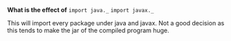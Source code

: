 **What is the effect of**
`import java._`
`import javax._`

This will import every package under java and javax.
Not a good decision as this tends to make the jar of the compiled program huge.